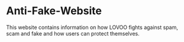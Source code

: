 # Anti-Fake-Website
This website contains information on how LOVOO fights against spam, scam and fake and how users can protect themselves.
